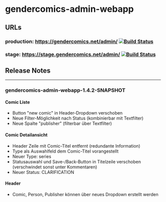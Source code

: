 # gendercomics-admin-webapp

## URLs
### production: https://gendercomics.net/admin/ [![Build Status](https://travis-ci.com/gendercomics/admin-webapp.svg?branch=master)](https://travis-ci.com/gendercomics/admin-webapp)
### stage: https://stage.gendercomics.net/admin/ [![Build Status](https://travis-ci.com/gendercomics/admin-webapp.svg?branch=master)](https://travis-ci.com/gendercomics/admin-webapp)

## Release Notes

---
### gendercomics-admin-webapp-1.4.2-SNAPSHOT

#### Comic Liste
- Button "new comic" in Header-Dropdown verschoben
- Neue Filter-Möglichkeit nach Status (kombinierbar mit Textfilter)
- Neue Spalte "publisher" (filterbar über Textfilter)

#### Comic Detailansicht
- Header Zeile mit Comic-Titel entfernt (redundante Information)
- Type als Auswahlfeld dem Comic-Titel vorangestellt
- Neuer Type: series
- Statusauswahl und Save-/Back-Button in Titelzeile verschoben (verschwindet sonst unter Kommentaren)
- Neuer Status: CLARIFICATION

#### Header
- Comic, Person, Publisher können über neues Dropdown erstellt werden
